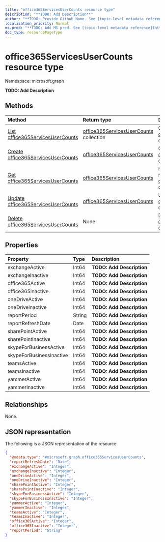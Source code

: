 ```yaml
---
title: "office365ServicesUserCounts resource type"
description: "**TODO: Add Description**"
author: "**TODO: Provide Github Name. See [topic-level metadata reference](https://msgo.azurewebsites.net/add/document/guidelines/metadata.html#topic-level-metadata)**"
localization_priority: Normal
ms.prod: "**TODO: Add MS prod. See [topic-level metadata reference](https://msgo.azurewebsites.net/add/document/guidelines/metadata.html#topic-level-metadata)**"
doc_type: resourcePageType
---
```


# office365ServicesUserCounts resource type

Namespace: microsoft.graph

**TODO: Add Description**

## Methods
|Method|Return type|Description|
|:---|:---|:---|
|[List office365ServicesUserCounts](../api/office365servicesusercounts-list.md)|[office365ServicesUserCounts](../resources/office365servicesusercounts.md) collection|Get a list of the [office365ServicesUserCounts](../resources/office365servicesusercounts.md) objects and their properties.|
|[Create office365ServicesUserCounts](../api/office365servicesusercounts-create.md)|[office365ServicesUserCounts](../resources/office365servicesusercounts.md)|Create a new [office365ServicesUserCounts](../resources/office365servicesusercounts.md) object.|
|[Get office365ServicesUserCounts](../api/office365servicesusercounts-get.md)|[office365ServicesUserCounts](../resources/office365servicesusercounts.md)|Read the properties and relationships of an [office365ServicesUserCounts](../resources/office365servicesusercounts.md) object.|
|[Update office365ServicesUserCounts](../api/office365servicesusercounts-update.md)|[office365ServicesUserCounts](../resources/office365servicesusercounts.md)|Update the properties of an [office365ServicesUserCounts](../resources/office365servicesusercounts.md) object.|
|[Delete office365ServicesUserCounts](../api/office365servicesusercounts-delete.md)|None|Deletes an [office365ServicesUserCounts](../resources/office365servicesusercounts.md) object.|

## Properties
|Property|Type|Description|
|:---|:---|:---|
|exchangeActive|Int64|**TODO: Add Description**|
|exchangeInactive|Int64|**TODO: Add Description**|
|office365Active|Int64|**TODO: Add Description**|
|office365Inactive|Int64|**TODO: Add Description**|
|oneDriveActive|Int64|**TODO: Add Description**|
|oneDriveInactive|Int64|**TODO: Add Description**|
|reportPeriod|String|**TODO: Add Description**|
|reportRefreshDate|Date|**TODO: Add Description**|
|sharePointActive|Int64|**TODO: Add Description**|
|sharePointInactive|Int64|**TODO: Add Description**|
|skypeForBusinessActive|Int64|**TODO: Add Description**|
|skypeForBusinessInactive|Int64|**TODO: Add Description**|
|teamsActive|Int64|**TODO: Add Description**|
|teamsInactive|Int64|**TODO: Add Description**|
|yammerActive|Int64|**TODO: Add Description**|
|yammerInactive|Int64|**TODO: Add Description**|

## Relationships
None.

## JSON representation
The following is a JSON representation of the resource.
<!-- {
  "blockType": "resource",
  "keyProperty": "id",
  "@odata.type": "microsoft.graph.office365ServicesUserCounts",
  "baseType": "",
  "openType": false
}
-->
``` json
{
  "@odata.type": "#microsoft.graph.office365ServicesUserCounts",
  "reportRefreshDate": "Date",
  "exchangeActive": "Integer",
  "exchangeInactive": "Integer",
  "oneDriveActive": "Integer",
  "oneDriveInactive": "Integer",
  "sharePointActive": "Integer",
  "sharePointInactive": "Integer",
  "skypeForBusinessActive": "Integer",
  "skypeForBusinessInactive": "Integer",
  "yammerActive": "Integer",
  "yammerInactive": "Integer",
  "teamsActive": "Integer",
  "teamsInactive": "Integer",
  "office365Active": "Integer",
  "office365Inactive": "Integer",
  "reportPeriod": "String"
}
```

